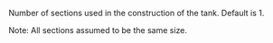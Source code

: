 Number of sections used in the construction of the tank. Default is 1.

Note: All sections assumed to be the same size.